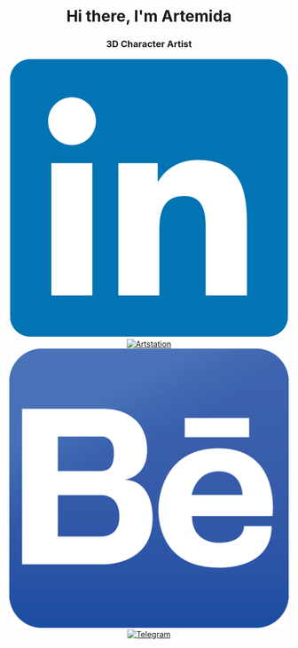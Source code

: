 <div id="header" align="center">
     <h1>Hi there, I'm Artemida</h1>
     <h3>3D Character Artist</h3>
</div>
<div id="header" align="center">
<a href="https://www.linkedin.com/in/tukhvatshyna">
      <img src="https://github.com/ArtemidaCG/ArtemidaCG.github.io/blob/main/Icons/LinkedIn_logo_initials.png?raw=true" alt="LinkedIn"/>
</a>
<a href="https://www.artstation.com/tukhvatshyna">
     <img src="http://img.shilds.io/badge/Artstation-blue?style=for-the-badge&logo=artstation&logoColor=white" alt="Artstation"/>
</a>
<a href="https://www.behance.net/tukhvatshyna">
     <img src="https://github.com/ArtemidaCG/ArtemidaCG.github.io/blob/main/Icons/behancebelogo.png?raw=true" alt="Behance"/>
</a>
<a href="https://t.me/ARTEMIDA_CG">
     <img src="http://img.shilds.io/badge/Telegram-blue?style=for-the-badge&logo=telegram&logoColor=white" alt="Telegram"/>
</a>
</div>

